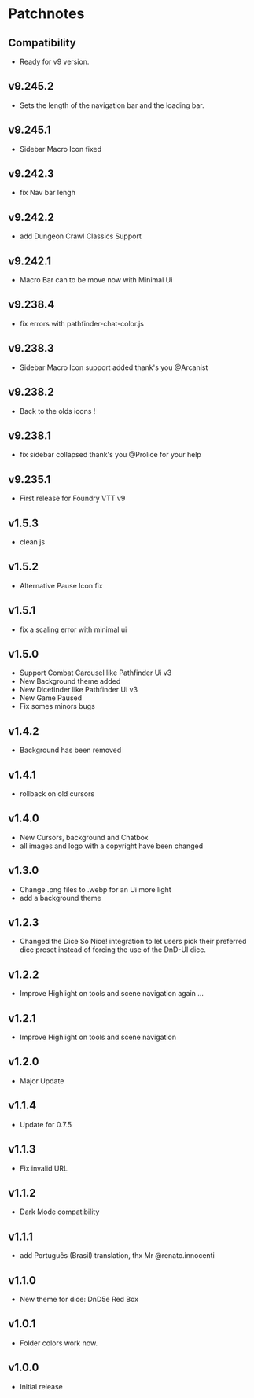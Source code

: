 # Patchnotes
## Compatibility
- Ready for v9 version.

## v9.245.2
- Sets the length of the navigation bar and the loading bar.

## v9.245.1
- Sidebar Macro Icon fixed

## v9.242.3
- fix Nav bar lengh

## v9.242.2
- add Dungeon Crawl Classics Support 

## v9.242.1
- Macro Bar can to be move now with Minimal Ui

## v9.238.4
- fix errors with pathfinder-chat-color.js

## v9.238.3
- Sidebar Macro Icon support added thank's you @Arcanist

## v9.238.2
- Back to the olds icons !

## v9.238.1
- fix sidebar collapsed thank's you @Prolice for your help

## v9.235.1
- First release for Foundry VTT v9

## v1.5.3
- clean js

## v1.5.2
- Alternative Pause Icon fix

## v1.5.1
- fix a scaling error with minimal ui

## v1.5.0
- Support Combat Carousel like Pathfinder Ui v3
- New Background theme added
- New Dicefinder like Pathfinder Ui v3
- New Game Paused
- Fix somes minors bugs

## v1.4.2
- Background has been removed

## v1.4.1
- rollback on old cursors

## v1.4.0
- New Cursors, background and Chatbox
- all images and logo with a copyright have been changed

## v1.3.0
- Change .png files to .webp for an Ui more light
- add a background theme

## v1.2.3
- Changed the Dice So Nice! integration to let users pick their preferred dice preset instead of forcing the use of the DnD-UI dice.

## v1.2.2
- Improve Highlight on tools and scene navigation again ...

## v1.2.1
- Improve Highlight on tools and scene navigation

## v1.2.0
- Major Update

## v1.1.4
- Update for 0.7.5

## v1.1.3
- Fix invalid URL

## v1.1.2
- Dark Mode compatibility

## v1.1.1
- add Português (Brasil) translation, thx Mr @renato.innocenti

## v1.1.0
- New theme for dice: DnD5e Red Box

## v1.0.1
- Folder colors work now.

## v1.0.0
- Initial release 
